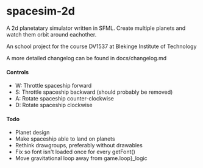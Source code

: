 spacesim-2d
============

A 2d planetatary simulator written in SFML.
Create multiple planets and watch them orbit around eachother.

An school project for the course DV1537 at Blekinge Institute of Technology

A more detailed changelog can be found in docs/changelog.md

#### Controls

- W: Throttle spaceship forward
- S: Throttle spaceship backward (should probably be removed)
- A: Rotate spaceship counter-clockwise
- D: Rotate spaceship clockwise

#### Todo

- Planet design
- Make spaceship able to land on planets
- Rethink drawgroups, preferably without drawables
- Fix so font isn't loaded once for every getFont()
- Move gravitational loop away from game.loop}\_logic
